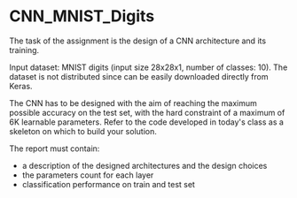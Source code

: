 # CNN_MNIST_Digits
 
The task of the assignment is the design of a CNN architecture and its training.

Input dataset: MNIST digits (input size 28x28x1, number of classes: 10).
The dataset is not distributed since can be easily downloaded directly from Keras.

The CNN has to be designed with the aim of reaching the maximum possible accuracy on the test set, with the hard constraint of a maximum of 6K learnable parameters. Refer to the code developed in today's class as a skeleton on which to build your solution.

The report must contain:
- a description of the designed architectures and the design choices
- the parameters count for each layer
- classification performance on train and test set
